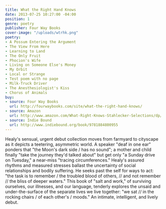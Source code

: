 ```yaml
---
title: What the Right Hand Knows
date: 2013-07-25 10:27:00 -04:00
position: 1
genre: poetry
publisher: Four Way Books
cover-image: "/uploads/wtrhk.png"
poetry:
- A Possum Entering the Argument
- The View From Here
- Learning to Land
- The Only Fruit
- Phocion's Wife
- Living on Someone Else's Money
- My Orbit
- Local or Strange
- Test poem with no page
- Milk-Truck Driver
- The Anesthesiologist's Kiss
- Chorus of Animals
buy:
- source: Four Way Books
  url: http://fourwaybooks.com/site/what-the-right-hand-knows/
- source: Amazon
  url: http://www.amazon.com/What-Right-Knows-Stahlecker-Selections/dp/1884800955/ref=sr_1_1?ie=UTF8&qid=1249854998&sr=8-1
- source: Indie Bound
  url: http://www.indiebound.org/book/9781884800955
---
```

Healy's sensual, urgent debut collection moves from farmyard to cityscape as it depicts a teetering, asymmetric world. A speaker "deaf in one ear" ponders that "the Moon's dark side / has no sound"; a mother and child finally "take the journey they'd talked about" but get only "a Sunday drive on Tuesday," a near-miss "tracing circumferences." Healy's assured rhythms and measured stresses ballast the uncertainty of social relationships and bodily suffering. He seeks past the self for ways to act: "the task is to remember / the troubled blood of others, // and not remember // the bliss of deeper waters." This book of "salt and work," of surviving ourselves, our illnesses, and our language, tenderly explores the unsaid and under-the-surface of the separate lives we live together: "we sat // in the rocking chairs / of each other's / moods." An intimate, intelligent, and lively debut.
